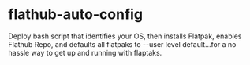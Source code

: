 # flathub-auto-config
Deploy bash script that identifies your OS, then installs Flatpak, enables Flathub Repo, and defaults all flatpaks to --user level default...for a no hassle way to get up and running with flaptaks. 
